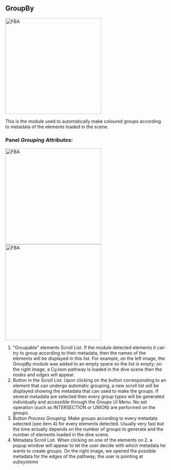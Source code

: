 ## GroupBy
<img src="../../../resources/images/modules/group_mod.jpg" alt="FBA" style="height: 300px;"/>

This is the module used to automatically make coloured groups according to metadata of the elements loaded in the scene. 

### Panel *Grouping Attributes*:
<img src="../../../resources/images/modules/1x/group_mod_panel.png" alt="FBA" style="height: 300px;"/>
<img src="../../../resources/images/modules/1x/group_metadata_choice.png" alt="FBA" style="height: 300px;"/>


1. "Groupable" elements Scroll List. If the module detected elements it can try to group according to their metadata, then the names of the elements will be displayed in this list. For example, on the left image, the GroupBy module was added to an empty space so the list is empty; on the right image, a CyJson pathway is loaded in the dive scene then the *nodes* and *edges* will appear.
2. Button in the Scroll List. Upon clicking on the button corresponding to an element that can undergo automatic grouping, a new scroll list will be displayed showing the metadata that can used to make the groups. If several metadata are selected then every group types will be generated individually and accessible through the *Groups UI Menu*. No set operation (such as INTERSECTION or UNION) are performed on the groups. 
3. Button *Process Grouping*. Make groups according to every metadata selected (see item 4) for every elements detected. Usually very fast but the time actually depends on the number of groups to generate and the number of elements loaded in the dive scene.
4. Metadata Scroll List. When clicking on one of the elements on 2. a popup window will appear to let the user decide with which metadata he wants to create groups. On the right image, we opened the possible metadata for the edges of the pathway; the user is pointing at *subsystems*